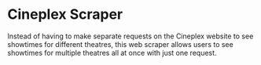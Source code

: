 # Cineplex Scraper

Instead of having to make separate requests on the Cineplex website to see showtimes for different theatres, this web scraper allows users to see showtimes for multiple theatres all at once with just one request.
